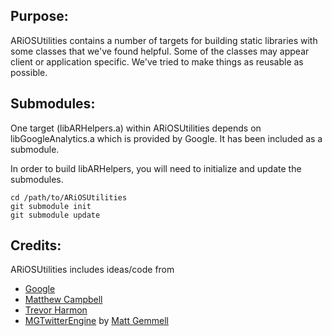 Purpose:
--------

ARiOSUtilities contains a number of targets for building static libraries with
some classes that we've found helpful. Some of the classes may appear client or
application specific. We've tried to make things as reusable as possible.

Submodules:
-----------------

One target (libARHelpers.a) within ARiOSUtilities depends on libGoogleAnalytics.a
which is provided by Google. It has been included as a submodule.

In order to build libARHelpers, you will need to initialize and update the
submodules.

	cd /path/to/ARiOSUtilities
	git submodule init
	git submodule update

Credits:
--------
ARiOSUtilities includes ideas/code from

* [Google](http://google.com)
* [Matthew Campbell](http://howtomakeiphoneapps.com)
* [Trevor Harmon](http://vocaro.com/trevor/blog/)
* [MGTwitterEngine](https://github.com/mattgemmell/MGTwitterEngine) by [Matt Gemmell](https://github.com/mattgemmell)